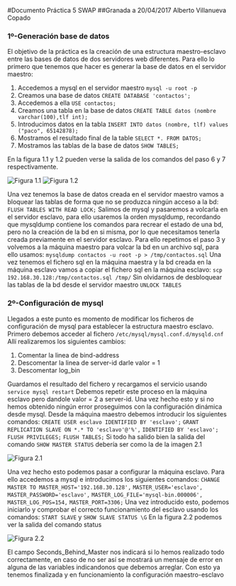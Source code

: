 #Documento Práctica 5 SWAP
##Granada a 20/04/2017 Alberto Villanueva Copado


### 1º-Generación base de datos

El objetivo de la práctica es la creación de una estructura maestro-esclavo entre las bases de datos de dos servidores web diferentes. Para ello lo primero que tenemos que hacer es generar la base de datos en el servidor maestro:
1. Accedemos a mysql en el servidor maestro
`mysql -u root -p`
2. Creamos una base de datos
`CREATE DATABASE 'contactos';`
3. Accedemos a ella
`USE contactos;`
4. Creamos una tabla en la base de datos
`CREATE TABLE datos (nombre varchar(100),tlf int);`
5. Introducimos datos en la tabla
`INSERT INTO datos (nombre, tlf) values ("paco", 65142878);`
6. Mostramos el resultado final de la table
`SELECT *. FROM DATOS;`
7. Mostramos las tablas de la base de datos
`SHOW TABLES;`

En la figura 1.1 y 1.2 pueden verse la salida de los comandos del paso 6 y 7 respectivamente.

![Figura 1.1](http://i.imgur.com/2ohP5tX.png "Figura 1.1")
![Figura 1.2](http://i.imgur.com/DkAObbM.png "Figura 1.2")

Una vez tenemos la base de datos creada en el servidor maestro vamos a bloquear las tablas de forma que no se produzca ningún acceso a la bd:
`FLUSH TABLES WITH READ LOCK;`
Salimos de mysql y pasaremos a volcarla en el servidor esclavo, para ello usaremos la orden mysqldump, recordando que mysqldump contiene los comandos para recrear el estado de una bd, pero no la creación de la bd en si misma, por lo que necesitamos tenerla creada previamente en el servidor esclavo. Para ello repetimos el paso 3 y volvemos a la máquina maestro para volcar la bd en un archivo sql, para ello usamos:
`mysqldump contactos -u root -p > /tmp/contactos.sql`
Una vez tenemos el fichero sql en la máquina maestra y la bd creada en la máquina esclavo vamos a copiar el fichero sql en la máquina esclavo:
`scp 192.168.30.128:/tmp/contactos.sql /tmp/`
Sin olvidarnos de desbloquear las tablas de la bd desde el servidor maestro
`UNLOCK TABLES`

### 2º-Configuración de mysql

Llegados a este punto es momento de modificar los ficheros de configuración de mysql para establecer la estructura maestro esclavo. Primero debemos acceder al fichero 
`/etc/mysql/mysql.conf.d/mysqld.cnf`
Allí realizaremos los siguientes cambios:
1. Comentar la linea de bind-address
2. Descomentar la linea de server-id darle valor = 1 
3. Descomentar log_bin

Guardamos el resultado del fichero y recargamos el servicio usando
`service mysql restart`
Debemos repetir este proceso en la máquina esclavo pero dandole valor = 2 a server-id. Una vez hecho esto y si no hemos obtenido ningún error proseguimos con la configuración dinámica desde mysql.
Desde la máquina maestro debemos introducir los siguientes comandos:
`CREATE USER esclavo IDENTIFIED BY 'esclavo';`
`GRANT REPLICATION SLAVE ON *.* TO 'esclavo'@'%',`
`IDENTIFIED BY 'esclavo';`
`FLUSH PRIVILEGES;`
`FLUSH TABLES;`
Si todo ha salido bien la salida del comando `SHOW MASTER STATUS` debería ser como la de la imagen 2.1

![Figura 2.1](http://i.imgur.com/ztYsVOi.png "Figura 2.1")

Una vez hecho esto podemos pasar a configurar la máquina esclavo. Para ello accedemos a mysql e introducimos los siguientes comandos:
`CHANGE MASTER TO MASTER_HOST='192.168.30.128',`
`MASTER_USER='esclavo', MASTER_PASSWORD='esclavo',`
`MASTER_LOG_FILE='mysql-bin.000006', MASTER_LOG_POS=154,`
`MASTER_PORT=3306;`
Una vez introducido esto, podemos iniciarlo y comprobar el correcto funcionamiento del esclavo usando los comandos: `START SLAVE` y `SHOW SLAVE STATUS \G` En la figura 2.2 podemos ver la salida del comando status

![Figura 2.2](http://i.imgur.com/WEII14y.png "Figura 2.2")

El campo Seconds_Behind_Master nos indicará si lo hemos realizado todo correctamente, en caso de no ser así se mostrará un mensaje de error en alguna de las variables indicandonos que debemos arreglar.
Con esto ya tenemos finalizada y en funcionamiento la configuración maestro-esclavo








